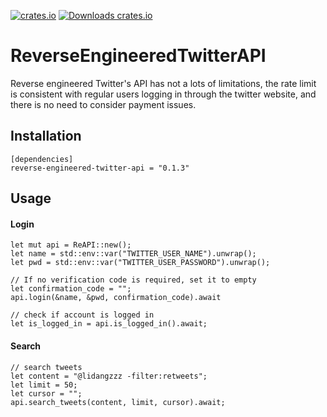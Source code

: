 [![crates.io](https://img.shields.io/crates/v/reverse-engineered-twitter-api.svg)](https://crates.io/crates/reverse-engineered-twitter-api)
[![Downloads crates.io](https://img.shields.io/crates/d/reverse-engineered-twitter-api.svg?label=crates.io%20downloads)](https://crates.io/crates/reverse-engineered-twitter-api)

# ReverseEngineeredTwitterAPI

Reverse engineered Twitter's API has not a lots of limitations, the rate limit is consistent with regular users logging in through the twitter website, and there is no need to consider payment issues.

## Installation

```
[dependencies]
reverse-engineered-twitter-api = "0.1.3"
```

## Usage

#### Login

```
let mut api = ReAPI::new();
let name = std::env::var("TWITTER_USER_NAME").unwrap();
let pwd = std::env::var("TWITTER_USER_PASSWORD").unwrap();

// If no verification code is required, set it to empty
let confirmation_code = "";
api.login(&name, &pwd, confirmation_code).await

// check if account is logged in
let is_logged_in = api.is_logged_in().await;
```

#### Search

```
// search tweets
let content = "@lidangzzz -filter:retweets";
let limit = 50;
let cursor = "";
api.search_tweets(content, limit, cursor).await;
```

